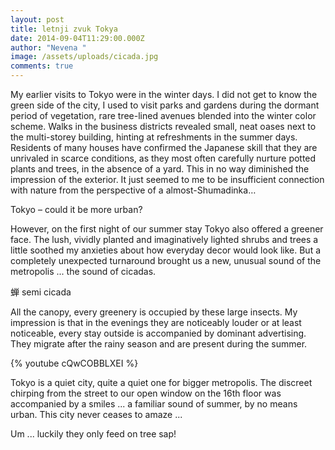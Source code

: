 ```yaml
---
layout: post
title: letnji zvuk Tokya
date: 2014-09-04T11:29:00.000Z
author: "Nevena "
image: /assets/uploads/cicada.jpg
comments: true
---
```

My earlier visits to Tokyo were in the winter days. I did not get to know the green side of the city, I used to visit parks and gardens during the dormant period of vegetation, rare tree-lined avenues blended into the winter color scheme. Walks in the business districts revealed small, neat oases next to the multi-storey building, hinting at refreshments in the summer days. Residents of many houses have confirmed the Japanese skill that they are unrivaled in scarce conditions, as they most often carefully nurture potted plants and trees, in the absence of a yard. This in no way diminished the impression of the exterior. It just seemed to me to be insufficient connection with nature from the perspective of a almost-Shumadinka…

Tokyo – could it be more urban?

However, on the first night of our summer stay Tokyo also offered a greener face. The lush, vividly planted and imaginatively lighted shrubs and trees a little soothed my anxieties about how everyday decor would look like. But a completely unexpected turnaround brought us a new, unusual sound of the metropolis ... the sound of cicadas.

蝉  semi
cicada

All the canopy, every greenery is occupied by these large insects. My impression is that in the evenings they are noticeably louder or at least noticeable, every stay outside is accompanied by dominant advertising. They migrate after the rainy season and are present during the summer.

{% youtube cQwCOBBLXEI %}

Tokyo is a quiet city, quite a quiet one for bigger metropolis. The discreet chirping from the street to our open window on the 16th floor was accompanied by a smiles ... a familiar sound of summer, by no means urban. This city never ceases to amaze ...

Um ... luckily they only feed on tree sap!
